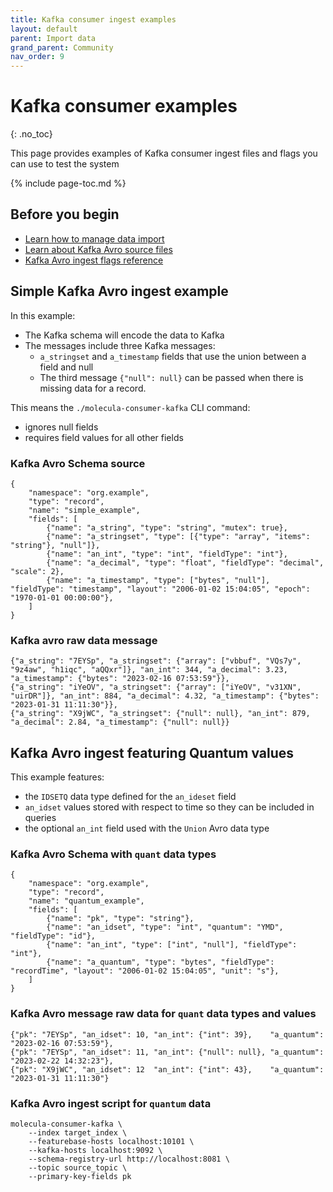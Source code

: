 ```yaml
---
title: Kafka consumer ingest examples
layout: default
parent: Import data
grand_parent: Community
nav_order: 9
---
```


# Kafka consumer examples
{: .no_toc}

This page provides examples of Kafka consumer ingest files and flags you can use to test the system

{% include page-toc.md %}

## Before you begin

* [Learn how to manage data import](/docs/community/com-ingest/com-ingest-manage)
* [Learn about Kafka Avro source files](/docs/community/com-ingest/com-ingest-source-kafka-avro)
* [Kafka Avro ingest flags reference](/docs/community/com-ingest/com-ingest-flags-kafka-avro)

## Simple Kafka Avro ingest example

In this example:

* The Kafka schema will encode the data to Kafka
* The messages include three Kafka messages:
  * `a_stringset` and `a_timestamp` fields that use the union between a field and null
  * The third message `{"null": null}` can be passed when there is missing data for a record.

This means the `./molecula-consumer-kafka` CLI command:
  * ignores null fields
  * requires field values for all other fields

### Kafka Avro Schema source

```
{
    "namespace": "org.example",
    "type": "record",
    "name": "simple_example",
    "fields": [
        {"name": "a_string", "type": "string", "mutex": true},
        {"name": "a_stringset", "type": [{"type": "array", "items": "string"}, "null"]},
        {"name": "an_int", "type": "int", "fieldType": "int"},
        {"name": "a_decimal", "type": "float", "fieldType": "decimal", "scale": 2},
        {"name": "a_timestamp", "type": ["bytes", "null"], "fieldType": "timestamp", "layout": "2006-01-02 15:04:05", "epoch": "1970-01-01 00:00:00"},
    ]
}
```

### Kafka avro raw data message
```
{"a_string": "7EYSp", "a_stringset": {"array": ["vbbuf", "VQs7y", "9z4aw", "h1iqc", "aQQxr"]}, "an_int": 344, "a_decimal": 3.23, "a_timestamp": {"bytes": "2023-02-16 07:53:59"}},
{"a_string": "iYeOV", "a_stringset": {"array": ["iYeOV", "v31XN", "uirDR"]}, "an_int": 884, "a_decimal": 4.32, "a_timestamp": {"bytes": "2023-01-31 11:11:30"}},
{"a_string": "X9jWC", "a_stringset": {"null": null}, "an_int": 879, "a_decimal": 2.84, "a_timestamp": {"null": null}}
```

## Kafka Avro ingest featuring Quantum values

This example features:

* the `IDSETQ` data type defined for the `an_ideset` field
* `an_idset` values stored with respect to time so they can be included in queries
* the optional `an_int` field used with the `Union` Avro data type

### Kafka Avro Schema with `quant` data types

```
{
    "namespace": "org.example",
    "type": "record",
    "name": "quantum_example",
    "fields": [
        {"name": "pk", "type": "string"},
        {"name": "an_idset", "type": "int", "quantum": "YMD", "fieldType": "id"},
        {"name": "an_int", "type": ["int", "null"], "fieldType": "int"},
        {"name": "a_quantum", "type": "bytes", "fieldType": "recordTime", "layout": "2006-01-02 15:04:05", "unit": "s"},
    ]
}
```

### Kafka Avro message raw data for `quant` data types and values
```
{"pk": "7EYSp", "an_idset": 10, "an_int": {"int": 39},    "a_quantum": "2023-02-16 07:53:59"},
{"pk": "7EYSp", "an_idset": 11, "an_int": {"null": null}, "a_quantum": "2023-02-22 14:32:23"},
{"pk": "X9jWC", "an_idset": 12  "an_int": {"int": 43},    "a_quantum": "2023-01-31 11:11:30"}
```

### Kafka Avro ingest script for `quantum` data
```
molecula-consumer-kafka \
    --index target_index \
    --featurebase-hosts localhost:10101 \
    --kafka-hosts localhost:9092 \
    --schema-registry-url http://localhost:8081 \
    --topic source_topic \
    --primary-key-fields pk
```



<!-- Commented out to demo examples in one place to reduce number of include files

### Simple Kafka Avro ingest

{% include /com-ingest/com-ingest-eg-kafka-avro-summary.md %}

{% include /com-ingest/com-ingest-eg-kafka-avro-schema.md%}

{% include /com-ingest/com-ingest-eg-kafka-avro-msg.md%}

{% include /community/com-config-cli-run.md %}

{% include /com-ingest/com-ingest-eg-kafka-avro-ingest.md%}

### Kafka Avro ingest featuring Quantum values

{% include /com-ingest/com-ingest-eg-kafka-avro-quant-summary.md %}

{% include /com-ingest/com-ingest-eg-kafka-avro-quant-schema.md%}

{% include /com-ingest/com-ingest-eg-kafka-avro-quant-msg.md%}

{% include /community/com-config-cli-run.md %}

{% include /com-ingest/com-ingest-eg-kafka-avro-quant-ingest.md%}
-->
